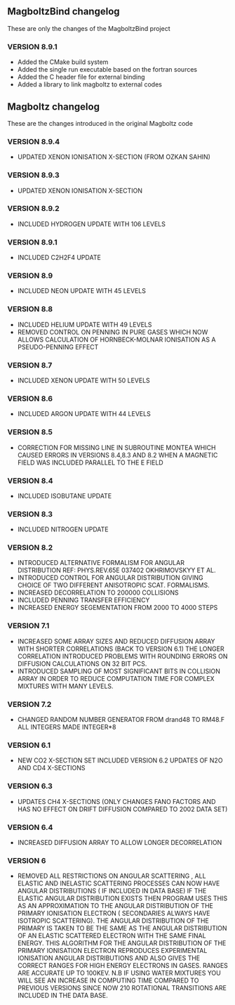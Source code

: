 ## MagboltzBind changelog
These are only the changes of the MagboltzBind project

### VERSION 8.9.1
* Added the CMake build system
* Added the single run executable based on the fortran sources
* Added the C header file for external binding
* Added a library to link magboltz to external codes

## Magboltz changelog
These are the changes introduced in the original Magboltz code

### VERSION 8.9.4
* UPDATED XENON IONISATION X-SECTION (FROM OZKAN SAHIN)

### VERSION 8.9.3 
* UPDATED XENON IONISATION X-SECTION

### VERSION 8.9.2
* INCLUDED HYDROGEN UPDATE WITH 106 LEVELS

### VERSION 8.9.1
* INCLUDED C2H2F4 UPDATE

### VERSION 8.9 
* INCLUDED NEON UPDATE WITH 45 LEVELS

### VERSION 8.8 
* INCLUDED HELIUM UPDATE WITH 49 LEVELS
* REMOVED CONTROL ON PENNING IN PURE GASES WHICH NOW ALLOWS CALCULATION OF HORNBECK-MOLNAR IONISATION AS A PSEUDO-PENNING EFFECT

### VERSION 8.7
* INCLUDED XENON UPDATE WITH 50 LEVELS

### VERSION 8.6 
* INCLUDED ARGON UPDATE WITH 44 LEVELS

### VERSION 8.5 
* CORRECTION FOR MISSING LINE IN SUBROUTINE MONTEA WHICH CAUSED ERRORS IN VERSIONS 8.4,8.3 AND 8.2 WHEN A MAGNETIC FIELD WAS INCLUDED PARALLEL TO THE E FIELD

### VERSION 8.4 
* INCLUDED ISOBUTANE UPDATE

### VERSION 8.3 
* INCLUDED NITROGEN UPDATE
 
 ### VERSION 8.2 
 * INTRODUCED ALTERNATIVE FORMALISM FOR ANGULAR DISTRIBUTION REF: PHYS.REV.65E 037402 OKHRIMOVSKYY ET AL.
 * INTRODUCED CONTROL FOR ANGULAR DISTRIBUTION GIVING CHOICE OF TWO DIFFERENT ANISOTROPIC SCAT. FORMALISMS.
* INCREASED DECORRELATION TO  200000 COLLISIONS
* INCLUDED PENNING TRANSFER EFFICIENCY
* INCREASED ENERGY SEGEMENTATION FROM 2000 TO 4000 STEPS

### VERSION 7.1
* INCREASED SOME ARRAY SIZES AND REDUCED DIFFUSION ARRAY WITH SHORTER CORRELATIONS (BACK TO VERSION 6.1) THE LONGER CORRELATION INTRODUCED PROBLEMS WITH ROUNDING ERRORS ON DIFFUSION CALCULATIONS ON 32 BIT PCS.
* INTRODUCED SAMPLING OF MOST SIGNIFICANT BITS IN COLLISION ARRAY IN ORDER TO REDUCE COMPUTATION TIME FOR COMPLEX MIXTURES WITH MANY LEVELS.

### VERSION 7.2
* CHANGED RANDOM NUMBER GENERATOR FROM drand48 TO RM48.F ALL INTEGERS MADE INTEGER*8
  
### VERSION 6.1 
* NEW CO2 X-SECTION SET INCLUDED VERSION 6.2 UPDATES OF N2O AND CD4 X-SECTIONS

### VERSION 6.3 
* UPDATES CH4 X-SECTIONS (ONLY CHANGES FANO FACTORS AND HAS NO EFFECT ON DRIFT DIFFUSION COMPARED TO 2002 DATA SET)

### VERSION 6.4
* INCREASED DIFFUSION ARRAY TO ALLOW LONGER DECORRELATION

### VERSION 6
* REMOVED ALL RESTRICTIONS ON ANGULAR SCATTERING , ALL ELASTIC AND INELASTIC SCATTERING PROCESSES CAN NOW HAVE ANGULAR DISTRIBUTIONS ( IF INCLUDED IN DATA BASE) IF THE ELASTIC ANGULAR DISTRIBUTION EXISTS THEN PROGRAM USES THIS AS AN APPROXIMATION TO THE ANGULAR DISTRIBUTION OF THE PRIMARY IONISATION ELECTRON ( SECONDARIES ALWAYS HAVE ISOTROPIC SCATTERING). THE ANGULAR DISTRIBUTION OF THE PRIMARY IS TAKEN TO BE THE SAME AS THE ANGULAR DISTRIBUTION OF AN ELASTIC SCATTERED ELECTRON WITH THE SAME FINAL ENERGY. THIS ALGORITHM FOR THE ANGULAR DISTRIBUTION OF THE PRIMARY IONISATION ELECTRON REPRODUCES EXPERIMENTAL IONISATION ANGULAR DISTRIBUTIONS AND ALSO GIVES THE CORRECT RANGES FOR HIGH ENERGY ELECTRONS IN GASES. RANGES ARE ACCURATE UP TO 100KEV. N.B  IF USING WATER MIXTURES YOU WILL SEE AN INCREASE IN COMPUTING TIME COMPARED TO PREVIOUS VERSIONS SINCE NOW 210 ROTATIONAL
TRANSITIONS ARE INCLUDED IN THE DATA BASE.